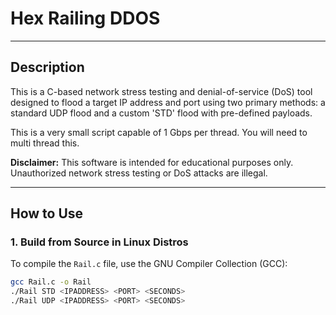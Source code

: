 # Hex Railing DDOS

---

## Description

This is a C-based network stress testing and denial-of-service (DoS) tool designed to flood a target IP address and port using two primary methods: a standard UDP flood and a custom 'STD' flood with pre-defined payloads.

This is a very small script capable of 1 Gbps per thread. You will need to multi thread this.

**Disclaimer:** This software is intended for educational purposes only. Unauthorized network stress testing or DoS attacks are illegal.

---

## How to Use

### 1. Build from Source in Linux Distros

To compile the `Rail.c` file, use the GNU Compiler Collection (GCC):

```bash
gcc Rail.c -o Rail
./Rail STD <IPADDRESS> <PORT> <SECONDS>
./Rail UDP <IPADDRESS> <PORT> <SECONDS>
